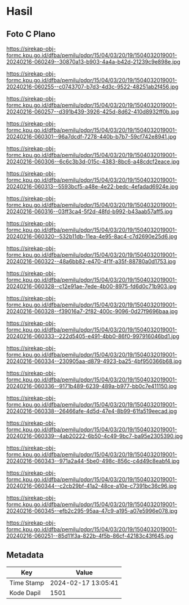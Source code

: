 # Hasil

## Foto C Plano

https://sirekap-obj-formc.kpu.go.id/dfba/pemilu/pdpr/15/04/03/20/19/1504032019001-20240216-060249--30870a13-b903-4a4a-b42d-21239c9e898e.jpg

https://sirekap-obj-formc.kpu.go.id/dfba/pemilu/pdpr/15/04/03/20/19/1504032019001-20240216-060255--c0743707-b7d3-4d3c-9522-48251ab2f456.jpg

https://sirekap-obj-formc.kpu.go.id/dfba/pemilu/pdpr/15/04/03/20/19/1504032019001-20240216-060257--d391b439-3926-425d-8d62-410d8932ff0b.jpg

https://sirekap-obj-formc.kpu.go.id/dfba/pemilu/pdpr/15/04/03/20/19/1504032019001-20240216-060301--96a7dcdf-7278-440b-b7b7-59cf742e8941.jpg

https://sirekap-obj-formc.kpu.go.id/dfba/pemilu/pdpr/15/04/03/20/19/1504032019001-20240216-060306--6c6c3b3d-015c-4383-8bc6-a48cdcf2eace.jpg

https://sirekap-obj-formc.kpu.go.id/dfba/pemilu/pdpr/15/04/03/20/19/1504032019001-20240216-060313--5593bcf5-a48e-4e22-bedc-4efadad6924e.jpg

https://sirekap-obj-formc.kpu.go.id/dfba/pemilu/pdpr/15/04/03/20/19/1504032019001-20240216-060316--03ff3ca4-5f2d-48fd-b992-b43aab57aff5.jpg

https://sirekap-obj-formc.kpu.go.id/dfba/pemilu/pdpr/15/04/03/20/19/1504032019001-20240216-060320--532b11db-11ea-4e95-8ac4-c7d2690e25d6.jpg

https://sirekap-obj-formc.kpu.go.id/dfba/pemilu/pdpr/15/04/03/20/19/1504032019001-20240216-060322--48a6bb82-e470-4f1f-a35f-88780a0d1753.jpg

https://sirekap-obj-formc.kpu.go.id/dfba/pemilu/pdpr/15/04/03/20/19/1504032019001-20240216-060328--c12e91ae-7ede-4b00-8975-fd6d0c71b903.jpg

https://sirekap-obj-formc.kpu.go.id/dfba/pemilu/pdpr/15/04/03/20/19/1504032019001-20240216-060328--f39016a7-2f82-400c-9096-0d27f9696baa.jpg

https://sirekap-obj-formc.kpu.go.id/dfba/pemilu/pdpr/15/04/03/20/19/1504032019001-20240216-060333--222d5405-e491-4bb0-86f0-997916046bd1.jpg

https://sirekap-obj-formc.kpu.go.id/dfba/pemilu/pdpr/15/04/03/20/19/1504032019001-20240216-060334--230905aa-d879-4923-ba25-4bf950366b68.jpg

https://sirekap-obj-formc.kpu.go.id/dfba/pemilu/pdpr/15/04/03/20/19/1504032019001-20240216-060336--9171b489-6239-489a-b977-bb0c7e411150.jpg

https://sirekap-obj-formc.kpu.go.id/dfba/pemilu/pdpr/15/04/03/20/19/1504032019001-20240216-060338--26466afe-4d5d-47e4-8b99-61fa519eecad.jpg

https://sirekap-obj-formc.kpu.go.id/dfba/pemilu/pdpr/15/04/03/20/19/1504032019001-20240216-060339--4ab20222-6b50-4c49-9bc7-ba95e2305390.jpg

https://sirekap-obj-formc.kpu.go.id/dfba/pemilu/pdpr/15/04/03/20/19/1504032019001-20240216-060343--971a2a44-5be0-498c-856c-c4d49c8eabf4.jpg

https://sirekap-obj-formc.kpu.go.id/dfba/pemilu/pdpr/15/04/03/20/19/1504032019001-20240216-060344--c2cb29bf-41a2-48ce-a10e-c7391bc36c96.jpg

https://sirekap-obj-formc.kpu.go.id/dfba/pemilu/pdpr/15/04/03/20/19/1504032019001-20240216-060345--efb2c295-95aa-47c9-a195-a07e5996e078.jpg

https://sirekap-obj-formc.kpu.go.id/dfba/pemilu/pdpr/15/04/03/20/19/1504032019001-20240216-060251--85d11f3a-822b-4f5b-86cf-42183c43f645.jpg


## Metadata

| Key        | Value               |
| ---------- | ------------------- |
| Time Stamp | 2024-02-17 13:05:41 |
| Kode Dapil | 1501                |



